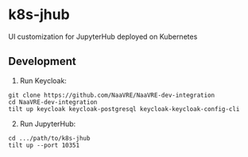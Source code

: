 # k8s-jhub
UI customization for JupyterHub deployed on Kubernetes

## Development

1. Run Keycloak:

  ```shell
  git clone https://github.com/NaaVRE/NaaVRE-dev-integration
  cd NaaVRE-dev-integration
  tilt up keycloak keycloak-postgresql keycloak-keycloak-config-cli
  ```

2. Run JupyterHub:

  ```shell
  cd .../path/to/k8s-jhub
  tilt up --port 10351
  ```
